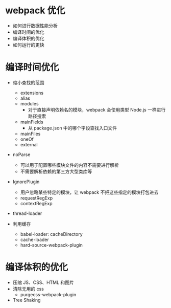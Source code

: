 # webpack 优化

- 如何进行数据性能分析
- 编译时间的优化
- 编译体积的优化
- 如何运行的更快

# 编译时间优化

- 缩小查找的范围

  - extensions
  - alias
  - modules
    - 对于直接声明依赖名的模块，webpack 会使用类型 Node.js 一样进行路径搜索
  - mainFields
    - 从 package.json 中的哪个字段查找入口文件
  - mainFiles
  - oneOf
  - external

- noParse

  - 可以用于配置哪些模块文件的内容不需要进行解析
  - 不需要解析依赖的第三方大型类库等

- IgnorePlugin

  - 用户忽略某些特定的模块，让 webpack 不把这些指定的模块打包进去
  - requestRegExp
  - contextRegExp

- thread-loader

- 利用缓存
  - babel-loader: cacheDirectory
  - cache-loader
  - hard-source-webpack-plugin

# 编译体积的优化

- 压缩 JS、CSS、HTML 和图片
- 清除无用的 css
  - purgecss-webpack-plugin
- Tree Shaking
